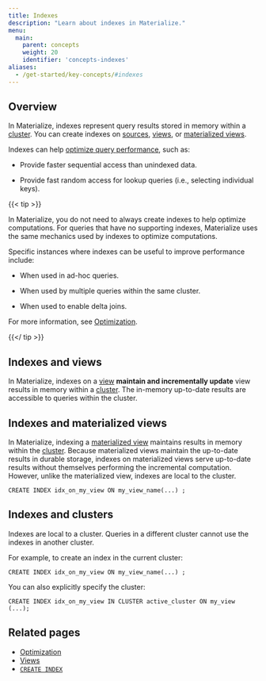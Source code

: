 ```yaml
---
title: Indexes
description: "Learn about indexes in Materialize."
menu:
  main:
    parent: concepts
    weight: 20
    identifier: 'concepts-indexes'
aliases:
  - /get-started/key-concepts/#indexes
---
```


## Overview

In Materialize, indexes represent query results stored in memory within a
[cluster](/concepts/clusters/). You can create indexes on
[sources](/concepts/sources/), [views](/concepts/views/#views), or [materialized
views](/concepts/views/#materialized-views).


Indexes can help [optimize query performance](/transform-data/optimization/),
such as:

- Provide faster sequential access than unindexed data.

- Provide fast random access for lookup queries (i.e., selecting individual
  keys).


{{< tip >}}

In Materialize, you do not need to always create indexes to help optimize
computations. For queries that have no supporting indexes, Materialize uses the
same mechanics used by indexes to optimize computations.

Specific instances where indexes can be useful to improve performance include:

- When used in ad-hoc queries.

- When used by multiple queries within the same cluster.

- When used to enable delta joins.

For more information, see [Optimization](/transform-data/optimization).

{{</ tip >}}

## Indexes and views

In Materialize, indexes on a [view](/concepts/views/#views) **maintain and
incrementally update** view results in memory within a
[cluster](/concepts/clusters/). The in-memory up-to-date results are accessible
to queries within the cluster.

## Indexes and materialized views

In Materialize, indexing a
[materialized view](/concepts/views/#materialized-views) maintains results in memory within the [cluster](/concepts/clusters/). Because
materialized views maintain the up-to-date results in durable storage, indexes
on materialized views serve up-to-date results without themselves performing the
incremental computation. However, unlike the materialized view, indexes are
local to the cluster.

```mzsql
CREATE INDEX idx_on_my_view ON my_view_name(...) ;
```

## Indexes and clusters

Indexes are local to a cluster. Queries in a different cluster cannot use the
indexes in another cluster.

For example, to create an index in the current cluster:

```mzsql
CREATE INDEX idx_on_my_view ON my_view_name(...) ;
```

You can also explicitly specify the cluster:

```mzsql
CREATE INDEX idx_on_my_view IN CLUSTER active_cluster ON my_view (...);
```

## Related pages

- [Optimization](/transform-data/optimization)
- [Views](/concepts/views)
- [`CREATE INDEX`](/sql/create-index)

<style>
red { color: Red; font-weight: 500; }
</style>
